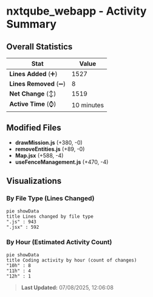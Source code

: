 # nxtqube_webapp - Activity Summary 

## Overall Statistics

| Stat                   | Value                                                             |
| ---------------------- | ----------------------------------------------------------------- |
| **Lines Added** (➕)   | 1527                                          |
| **Lines Removed** (➖) | 8                                        |
| **Net Change** (↕)    | 1519                |
| **Active Time** (⌚)   | 10 minutes |


## Modified Files
- **drawMission.js** (+380, -0)
- **removeEntities.js** (+89, -0)
- **Map.jsx** (+588, -4)
- **useFenceManagement.js** (+470, -4)

## Visualizations

### By File Type (Lines Changed)

```mermaid
pie showData
title Lines changed by file type
".js" : 943
".jsx" : 592
```

### By Hour (Estimated Activity Count)

```mermaid
pie showData
title Coding activity by hour (count of changes)
"10h" : 8
"11h" : 4
"12h" : 1
```


> **Last Updated:** 07/08/2025, 12:06:08